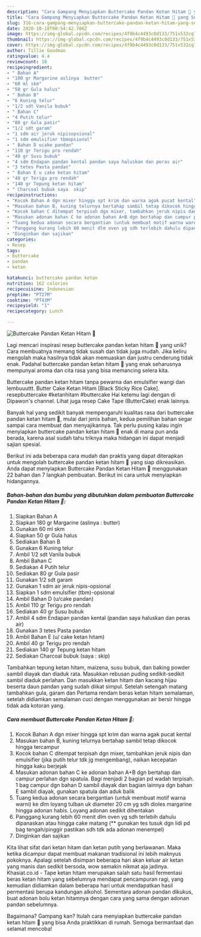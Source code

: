 ```yaml
---
description: "Cara Gampang Menyiapkan Buttercake Pandan Ketan Hitam 🤩 yang Sempurna"
title: "Cara Gampang Menyiapkan Buttercake Pandan Ketan Hitam 🤩 yang Sempurna"
slug: 316-cara-gampang-menyiapkan-buttercake-pandan-ketan-hitam-yang-sempurna
date: 2020-10-18T00:54:42.786Z
image: https://img-global.cpcdn.com/recipes/4f9b4c4493c0d133/751x532cq70/buttercake-pandan-ketan-hitam-🤩-foto-resep-utama.jpg
thumbnail: https://img-global.cpcdn.com/recipes/4f9b4c4493c0d133/751x532cq70/buttercake-pandan-ketan-hitam-🤩-foto-resep-utama.jpg
cover: https://img-global.cpcdn.com/recipes/4f9b4c4493c0d133/751x532cq70/buttercake-pandan-ketan-hitam-🤩-foto-resep-utama.jpg
author: Tillie Goodman
ratingvalue: 4.4
reviewcount: 10
recipeingredient:
- " Bahan A"
- "180 gr Margarine aslinya  butter"
- "60 ml skm"
- "50 gr Gula halus"
- " Bahan B"
- "6 Kuning telur"
- "1/2 sdt Vanila bubuk"
- " Bahan C"
- "4 Putih telur"
- "80 gr Gula pasir"
- "1/2 sdt garam"
- "1 sdm air jeruk nipisopsional"
- "1 sdm emulsifier tbmopsional"
- " Bahan D ucake pandan"
- "110 gr Terigu pro rendah"
- "40 gr Susu bubuk"
- "4 sdm Endapan pandan kental pandan saya haluskan dan peras air"
- "3 tetes Pasta pandan"
- " Bahan E u cake ketan hitam"
- "40 gr Terigu pro rendah"
- "140 gr Tepung ketan hitam"
- " Charcoal bubuk saya  skip"
recipeinstructions:
- "Kocok Bahan A dgn mixer hingga spt krim dan warna agak pucat kental"
- "Masukan bahan B, kuning telurnya bertahap sambil tetap dikocok hingga tercampur"
- "Kocok bahan C ditempat terpisah dgn mixer, tambahkan jeruk nipis dan emulsifier (jika putih telur tdk jg mengembang), naikan kecepatan hingga kaku berjejak"
- "Masukan adonan bahan C ke adonan bahan A+B dgn bertahap dan campur perlahan dgn spatula. Bagi menjadi 2 bagian pd wadah terpisah. 1 bag campur dgn bahan D sambil diayak dan bagian lainnya dgn bahan E sambil diayak, gunakan spatula dan aduk balik"
- "Tuang kedua adonan secara bergantian (untuk membuat motif warna warni) ke dlm loyang tulban uk diameter 20 cm yg sdh dioles margarine hingga adonan habis. Loyang adonan sedikit dihentakan"
- "Panggang kurang lebih 60 menit dlm oven yg sdh terlebih dahulu dipanaskan atau hingga cake matang (** gunakan tes tusuk dgn lidi pd bag tengah/pinggir pastikan sdh tdk ada adonan menempel)"
- "Dinginkan dan sajikan"
categories:
- Resep
tags:
- buttercake
- pandan
- ketan

katakunci: buttercake pandan ketan 
nutrition: 162 calories
recipecuisine: Indonesian
preptime: "PT27M"
cooktime: "PT43M"
recipeyield: "1"
recipecategory: Lunch

---
```



![Buttercake Pandan Ketan Hitam 🤩](https://img-global.cpcdn.com/recipes/4f9b4c4493c0d133/751x532cq70/buttercake-pandan-ketan-hitam-🤩-foto-resep-utama.jpg)

Lagi mencari inspirasi resep buttercake pandan ketan hitam 🤩 yang unik? Cara membuatnya memang tidak susah dan tidak juga mudah. Jika keliru mengolah maka hasilnya tidak akan memuaskan dan justru cenderung tidak enak. Padahal buttercake pandan ketan hitam 🤩 yang enak seharusnya mempunyai aroma dan cita rasa yang bisa memancing selera kita.

Buttercake pandan ketan hitam tanpa pewarna dan emulsifier wangi dan lembuuuttt. Butter Cake Ketan Hitam [Black Sticky Rice Cake]. resepbuttercake #ketanhitam #buttercake Hai ketemu lagi dengan di Dipawon&#39;s channel. Lihat juga resep Cake Tape (ButterCake) enak lainnya.

Banyak hal yang sedikit banyak mempengaruhi kualitas rasa dari buttercake pandan ketan hitam 🤩, mulai dari jenis bahan, kedua pemilihan bahan segar sampai cara membuat dan menyajikannya. Tak perlu pusing kalau ingin menyiapkan buttercake pandan ketan hitam 🤩 enak di mana pun anda berada, karena asal sudah tahu triknya maka hidangan ini dapat menjadi sajian spesial.


Berikut ini ada beberapa cara mudah dan praktis yang dapat diterapkan untuk mengolah buttercake pandan ketan hitam 🤩 yang siap dikreasikan. Anda dapat menyiapkan Buttercake Pandan Ketan Hitam 🤩 menggunakan 22 bahan dan 7 langkah pembuatan. Berikut ini cara untuk menyiapkan hidangannya.

<!--inarticleads1-->

##### Bahan-bahan dan bumbu yang dibutuhkan dalam pembuatan Buttercake Pandan Ketan Hitam 🤩:

1. Siapkan  Bahan A
1. Siapkan 180 gr Margarine (aslinya : butter)
1. Gunakan 60 ml skm
1. Siapkan 50 gr Gula halus
1. Sediakan  Bahan B
1. Gunakan 6 Kuning telur
1. Ambil 1/2 sdt Vanila bubuk
1. Ambil  Bahan C
1. Sediakan 4 Putih telur
1. Sediakan 80 gr Gula pasir
1. Gunakan 1/2 sdt garam
1. Gunakan 1 sdm air jeruk nipis-opsional
1. Siapkan 1 sdm emulsifier (tbm)-opsional
1. Ambil  Bahan D (u/cake pandan)
1. Ambil 110 gr Terigu pro rendah
1. Sediakan 40 gr Susu bubuk
1. Ambil 4 sdm Endapan pandan kental (pandan saya haluskan dan peras air)
1. Gunakan 3 tetes Pasta pandan
1. Ambil  Bahan E (u/ cake ketan hitam)
1. Ambil 40 gr Terigu pro rendah
1. Sediakan 140 gr Tepung ketan hitam
1. Sediakan  Charcoal bubuk (saya : skip)


Tambahkan tepung ketan hitam, maizena, susu bubuk, dan baking powder sambil diayak dan diaduk rata. Masukkan rebusan puding sedikit-sedikit sambil diaduk perlahan. Dan masukkan ketan hitam dan kacang hijau beserta daun pandan yang sudah diikat simpul. Setelah setengah matang tambahkan gula, garam dan Pertama rendam beras ketan hitam semalaman, setelah didiamkan semalaman cuci dengan menggunakan air bersir hingga tidak ada kotoran yang. 

<!--inarticleads2-->

##### Cara membuat Buttercake Pandan Ketan Hitam 🤩:

1. Kocok Bahan A dgn mixer hingga spt krim dan warna agak pucat kental
1. Masukan bahan B, kuning telurnya bertahap sambil tetap dikocok hingga tercampur
1. Kocok bahan C ditempat terpisah dgn mixer, tambahkan jeruk nipis dan emulsifier (jika putih telur tdk jg mengembang), naikan kecepatan hingga kaku berjejak
1. Masukan adonan bahan C ke adonan bahan A+B dgn bertahap dan campur perlahan dgn spatula. Bagi menjadi 2 bagian pd wadah terpisah. 1 bag campur dgn bahan D sambil diayak dan bagian lainnya dgn bahan E sambil diayak, gunakan spatula dan aduk balik
1. Tuang kedua adonan secara bergantian (untuk membuat motif warna warni) ke dlm loyang tulban uk diameter 20 cm yg sdh dioles margarine hingga adonan habis. Loyang adonan sedikit dihentakan
1. Panggang kurang lebih 60 menit dlm oven yg sdh terlebih dahulu dipanaskan atau hingga cake matang (** gunakan tes tusuk dgn lidi pd bag tengah/pinggir pastikan sdh tdk ada adonan menempel)
1. Dinginkan dan sajikan


Kita lihat sifat dari ketan hitam dan ketan putih yang berlawanan. Maka ketika dicampur dapat membuat makanan tradisional ini lebih maknyus pokoknya. Apalagi setelah disimpan beberapa hari akan keluar air ketan yang manis dan sedikit bersoda, wow semakin nikmat aja jadinya. Khasiat.co.id - Tape ketan hitam merupakan salah satu hasil fermentasi beras ketan hitam yang sebelumnya mendapat pencampuran ragi, yang kemudian didiamkan dalam beberapa hari untuk mendapatkan hasil permentasi berupa kandungan alkohol. Sementara adonan pandan dikukus, buat adonan bolu ketan hitamnya dengan cara yang sama dengan adonan pandan sebelumnya. 

Bagaimana? Gampang kan? Itulah cara menyiapkan buttercake pandan ketan hitam 🤩 yang bisa Anda praktikkan di rumah. Semoga bermanfaat dan selamat mencoba!
